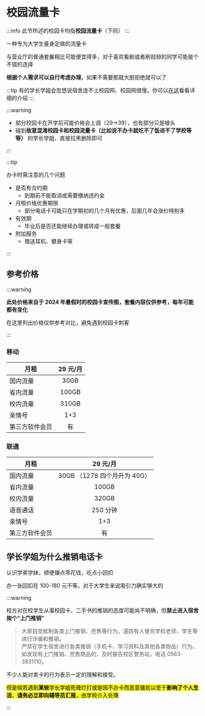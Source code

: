 # 校园流量卡

:::info
此节所述的校园卡均指**校园流量卡**（下同）
:::

一种专为大学生量身定做的流量卡

与营业厅的普通套餐相比可能便宜得多，对于喜欢看剧或者刷视频的同学可能是个不错的选择

**根据个人需求可以自行考虑办理**，如果不需要那就大胆拒绝就可以了

:::tip
有的学长学姐会忽悠说宿舍连不上校园网、校园网很慢，你可以[在这](../life/network)看看详细的介绍
:::

:::warning

- 部分校园卡在开学后可能价格会上调（29→39），也有部分只是噱头
- 碰到**故意混淆校园卡和校园流量卡（比如说不办卡就吃不了饭进不了学校等等）** 的学长学姐，直接拉黑删除即可

:::

:::tip

办卡时需注意的几个问题

- 是否有合约期
  - 到期前不能取消或需要缴纳违约金
- 月租价格优惠期限
  - 部分电话卡可能只在学期初的几个月有优惠，后面几年会涨价特别多
- 有效期
  - 毕业后是否还能继续办理或转成一般套餐
- 附加服务
  - 赠送耳机、健身卡等

:::

## 参考价格

:::warning

**此处价格来自于 2024 年暑假时的校园卡宣传图，套餐内容仅供参考，每年可能都有变化**

在这里列出价格仅供参考对比，避免遇到校园卡刺客

:::

### 移动

| 月租           | 29 元/月 |
| -------------- | :------: |
| 国内流量       |   30GB   |
| 省内流量       |  100GB   |
| 校内流量       |  310GB   |
| 亲情号         |   1+3    |
| 第三方软件会员 |    有    |

### 联通

| 月租           |           29 元/月           |
| -------------- | :--------------------------: |
| 国内流量       | 30GB （1278 四个月升为 40G） |
| 省内流量       |            100GB             |
| 校内流量       |            320GB             |
| 语音通话       |           250 分钟           |
| 亲情号         |             1+3              |
| 第三方软件会员 |              有              |

## 学长学姐为什么推销电话卡

认识学弟学妹，顺便赚点零花钱，吃点小回扣

办一张回扣在 100-180 元不等，对于大学生来说吸引力确实够大的

:::warning

校方对在校学生从事校园卡、二手书的推销的态度可能尚不明确，但**禁止进入宿舍挨个“上门推销”**

> 大家自觉抵制各类上门推销、兜售等行为，谨防有人冒充学校老师、学生等进行诈骗和推销。  
> 严禁在学生宿舍进行各类推销（手机卡、学习资料及其他各类物品）行为，如发现有上门推销、兜售商品的，及时报告校区警务站，电话 0563-3831110。

不少人能对卖卡的行为表示一定的理解和接受。

<mark>但是倘若遇到**某些**学长学姐死缠烂打或是因不办卡而恶意骚扰以至于**影响了个人生活**，**请务必立即向辅导员汇报**，由学校介入处理</mark>

:::
